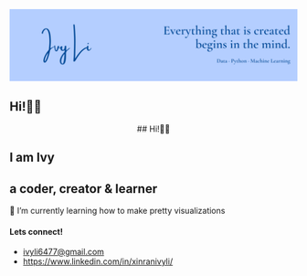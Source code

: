 ![Header](https://github.com/ivyli6477/ivyli6477/blob/main/header.png "Header")
## Hi!👋🤓

<center> ## Hi!👋🤓 </center>

## I am Ivy
## a coder, creator & learner

🌱 I’m currently learning how to make pretty visualizations
#### Lets connect!
* ivyli6477@gmail.com
* https://www.linkedin.com/in/xinranivyli/
